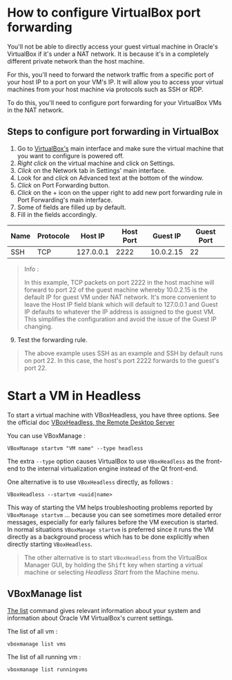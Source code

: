 # How to configure VirtualBox port forwarding
You'll not be able to directly access your guest virtual machine in
Oracle's VirtualBox if it's under a NAT network. It is because it's in a
completely different private network than the host machine.

For this, you'll need to forward the network traffic from a specific
port of your host IP to a port on your VM's IP. It will allow you to
access your virtual machines from your host machine via protocols
such as SSH or RDP.

To do this, you'll need to configure port forwarding for your
VirtualBox VMs in the NAT network.

## Steps to configure port forwarding in VirtualBox
1. Go to [VirtualBox's](https://www.virtualbox.org/) main interface and make sure the virtual machine that you want to configure is powered off.
2. *Right click* on the virtual machine and click on Settings.
3. *Click* on the Network tab in Settings' main interface.
4. Look for and *click* on Advanced text at the bottom of the window.
5. *Click* on Port Forwarding button.
6. *Click* on the + icon on the upper right to add new port forwarding rule in Port Forwarding's main interface.
7. Some of fields are filled up by default.
8. Fill in the fields accordingly.

| Name | Protocole | Host IP   | Host Port | Guest IP  | Guest Port |
|------|-----------|-----------|-----------|-----------|------------|
| SSH  | TCP       | 127.0.0.1 | 2222      | 10.0.2.15 | 22         |

> Info :
>
> In this example, TCP packets on port 2222 in the host machine will forward to port 22 of the guest machine whereby 10.0.2.15 is the default IP for guest VM under NAT network.
> It's more convenient to leave the Host IP field blank which will default to 127.0.0.1 and Guest IP defaults to whatever the IP address is assigned to the guest VM. This simplifies the configuration and avoid the issue of the Guest IP changing.

9. Test the forwarding rule.

> The above example uses SSH as an example and SSH by default runs on port 22. In this case, the host's port 2222 forwards to the guest's port 22.

# Start a VM in Headless
To start a virtual machine with VBoxHeadless, you have three options.
See the official doc [VBoxHeadless, the Remote Desktop Server](https://www.virtualbox.org/manual/ch07.html#vboxheadless)

You can use VBoxManage :
```shell
VBoxManage startvm "VM name" --type headless
```
The extra `--type` option causes VirtualBox to use `VBoxHeadless` as the front-end to the internal virtualization engine instead of the Qt front-end.

One alternative is to use `VBoxHeadless` directly, as follows :
```shell
VBoxHeadless --startvm <uuid|name>
```

This way of starting the VM helps troubleshooting problems reported by `VBoxManage startvm` ... because you can see sometimes more detailed error messages, especially for early failures before the VM execution is started. In normal situations `VBoxManage startvm` is preferred since it runs the VM directly as a background process which has to be done explicitly when directly starting `VBoxHeadless`.

> The other alternative is to start `VBoxHeadless` from the VirtualBox Manager GUI, by holding the <kbd>Shift</kbd> key when starting a virtual machine or selecting *Headless Start* from the Machine menu.

## VBoxManage list
[The list](https://docs.oracle.com/en/virtualization/virtualbox/6.0/user/vboxmanage-list.html) command gives relevant information about your system and information about Oracle VM VirtualBox's current settings.

The list of all vm :
```shell
vboxmanage list vms
```

The list of all running vm :
```shell
vboxmanage list runningvms
```
